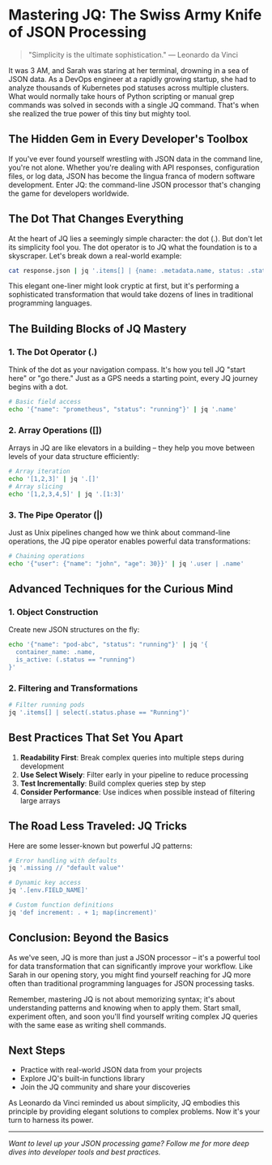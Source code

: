 # Mastering JQ: The Swiss Army Knife of JSON Processing

> "Simplicity is the ultimate sophistication." — Leonardo da Vinci

It was 3 AM, and Sarah was staring at her terminal, drowning in a sea of JSON data. As a DevOps engineer at a rapidly growing startup, she had to analyze thousands of Kubernetes pod statuses across multiple clusters. What would normally take hours of Python scripting or manual grep commands was solved in seconds with a single JQ command. That's when she realized the true power of this tiny but mighty tool.

## The Hidden Gem in Every Developer's Toolbox

If you've ever found yourself wrestling with JSON data in the command line, you're not alone. Whether you're dealing with API responses, configuration files, or log data, JSON has become the lingua franca of modern software development. Enter JQ: the command-line JSON processor that's changing the game for developers worldwide.

## The Dot That Changes Everything

At the heart of JQ lies a seemingly simple character: the dot (.). But don't let its simplicity fool you. The dot operator is to JQ what the foundation is to a skyscraper. Let's break down a real-world example:

```bash
cat response.json | jq '.items[] | {name: .metadata.name, status: .status.phase}'
```

This elegant one-liner might look cryptic at first, but it's performing a sophisticated transformation that would take dozens of lines in traditional programming languages.

## The Building Blocks of JQ Mastery

### 1. The Dot Operator (.)
Think of the dot as your navigation compass. It's how you tell JQ "start here" or "go there." Just as a GPS needs a starting point, every JQ journey begins with a dot.

```bash
# Basic field access
echo '{"name": "prometheus", "status": "running"}' | jq '.name'
```

### 2. Array Operations ([])
Arrays in JQ are like elevators in a building – they help you move between levels of your data structure efficiently:

```bash
# Array iteration
echo '[1,2,3]' | jq '.[]'
# Array slicing
echo '[1,2,3,4,5]' | jq '.[1:3]'
```

### 3. The Pipe Operator (|)
Just as Unix pipelines changed how we think about command-line operations, the JQ pipe operator enables powerful data transformations:

```bash
# Chaining operations
echo '{"user": {"name": "john", "age": 30}}' | jq '.user | .name'
```

## Advanced Techniques for the Curious Mind

### 1. Object Construction
Create new JSON structures on the fly:
```bash
echo '{"name": "pod-abc", "status": "running"}' | jq '{
  container_name: .name,
  is_active: (.status == "running")
}'
```

### 2. Filtering and Transformations
```bash
# Filter running pods
jq '.items[] | select(.status.phase == "Running")'
```

## Best Practices That Set You Apart

1. **Readability First**: Break complex queries into multiple steps during development
2. **Use Select Wisely**: Filter early in your pipeline to reduce processing
3. **Test Incrementally**: Build complex queries step by step
4. **Consider Performance**: Use indices when possible instead of filtering large arrays

## The Road Less Traveled: JQ Tricks

Here are some lesser-known but powerful JQ patterns:

```bash
# Error handling with defaults
jq '.missing // "default value"'

# Dynamic key access
jq '.[env.FIELD_NAME]'

# Custom function definitions
jq 'def increment: . + 1; map(increment)'
```

## Conclusion: Beyond the Basics

As we've seen, JQ is more than just a JSON processor – it's a powerful tool for data transformation that can significantly improve your workflow. Like Sarah in our opening story, you might find yourself reaching for JQ more often than traditional programming languages for JSON processing tasks.

Remember, mastering JQ is not about memorizing syntax; it's about understanding patterns and knowing when to apply them. Start small, experiment often, and soon you'll find yourself writing complex JQ queries with the same ease as writing shell commands.

## Next Steps

- Practice with real-world JSON data from your projects
- Explore JQ's built-in functions library
- Join the JQ community and share your discoveries

As Leonardo da Vinci reminded us about simplicity, JQ embodies this principle by providing elegant solutions to complex problems. Now it's your turn to harness its power.

---

*Want to level up your JSON processing game? Follow me for more deep dives into developer tools and best practices.*</antArtifact>